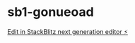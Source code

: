# sb1-gonueoad

[Edit in StackBlitz next generation editor ⚡️](https://stackblitz.com/~/github.com/N3rdCollective/sb1-gonueoad)